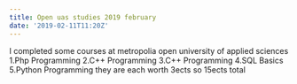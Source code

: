 ```yaml
---
title: Open uas studies 2019 february
date: '2019-02-11T11:20Z'
---
```

I completed some courses at metropolia open university of applied sciences
1.Php Programming
2.C++ Programming
3.C++ Programming
4.SQL Basics
5.Python Programming
they are each worth 3ects so 15ects total

